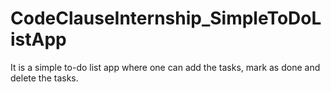 # CodeClauseInternship_SimpleToDoListApp

It is a simple to-do list app where one can add the tasks, mark as done and delete the tasks.
